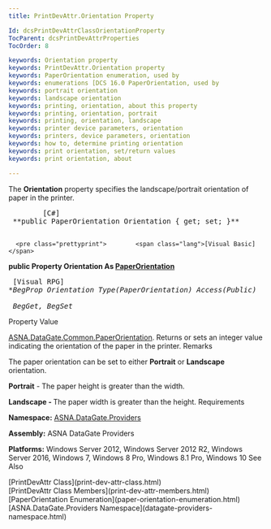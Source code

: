 ```yaml
---
title: PrintDevAttr.Orientation Property

Id: dcsPrintDevAttrClassOrientationProperty
TocParent: dcsPrintDevAttrProperties
TocOrder: 8

keywords: Orientation property
keywords: PrintDevAttr.Orientation property
keywords: PaperOrientation enumeration, used by
keywords: enumerations [DCS 16.0 PaperOrientation, used by
keywords: portrait orientation
keywords: landscape orientation
keywords: printing, orientation, about this property
keywords: printing, orientation, portrait
keywords: printing, orientation, landscape
keywords: printer device parameters, orientation
keywords: printers, device parameters, orientation
keywords: how to, determine printing orientation
keywords: print orientation, set/return values
keywords: print orientation, about

---
```


The **Orientation** property specifies the landscape/portrait orientation of paper in the printer. 
<pre class="prettyprint">        <span class="lang">[C#]</span>
 **public PaperOrientation Orientation { get; set; }** 
      </pre>
      <pre class="prettyprint">        <span class="lang">[Visual Basic] </span>
 **public Property Orientation As [PaperOrientation](paper-orientation-enumeration.html)** 
      </pre>
      <pre class="prettyprint">        <span class="lang">[Visual RPG]</span>
 **BegProp Orientation Type(PaperOrientation) Access(*Public) <br />    BegGet,    BegSet** 
      </pre>

Property Value

[ASNA.DataGate.Common.PaperOrientation](paper-orientation-enumeration.html). Returns or sets an integer value indicating the orientation of the paper in the printer. 
Remarks

The paper orientation can be set to either <span style="FONT-WEIGHT: bold">Portrait</span> or <span style="FONT-WEIGHT: bold">Landscape</span> orientation.

<span style="FONT-WEIGHT: bold">Portrait</span> - The paper height is greater than the width.

<span style="FONT-WEIGHT: bold">Landscape - </span>The paper width is greater than the height. 
Requirements

**Namespace:** [ ASNA.DataGate.Providers](datagate-providers-namespace.html) 

**Assembly:** ASNA DataGate Providers

**Platforms:** Windows Server 2012, Windows Server 2012 R2, Windows Server 2016, Windows 7, Windows 8 Pro, Windows 8.1 Pro, Windows 10
See Also

<dl />
      [PrintDevAttr Class](print-dev-attr-class.html)
      <br />
      [PrintDevAttr Class Members](print-dev-attr-members.html)
      <br />
      [PaperOrientation Enumeration](paper-orientation-enumeration.html)
      <br />
      [ASNA.DataGate.Providers Namespace](datagate-providers-namespace.html)

